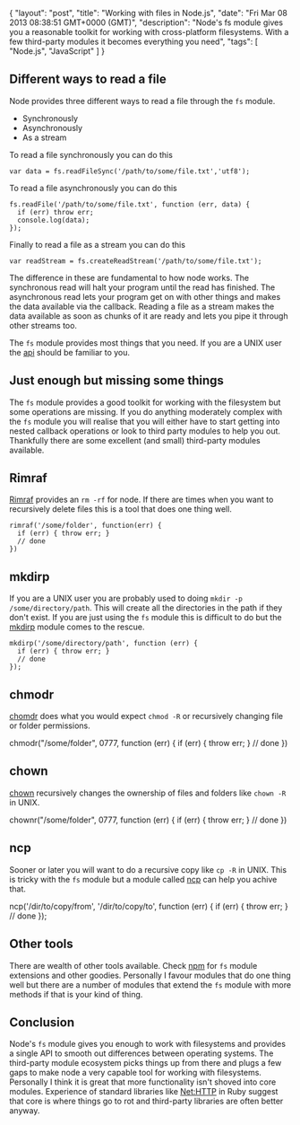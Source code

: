 {
  "layout": "post",
  "title": "Working with files in Node.js",
  "date": "Fri Mar 08 2013 08:38:51 GMT+0000 (GMT)",
  "description": "Node's fs module gives you a reasonable toolkit for working with cross-platform filesystems. With a few third-party modules it becomes everything you need",
  "tags": [
    "Node.js",
    "JavaScript"
  ]
}

## Different ways to read a file

Node provides three different ways to read a file through the `fs` module.

* Synchronously
* Asynchronously
* As a stream

To read a file synchronously you can do this

    var data = fs.readFileSync('/path/to/some/file.txt','utf8');

To read a file asynchronously you can do this

    fs.readFile('/path/to/some/file.txt', function (err, data) {
      if (err) throw err;
      console.log(data);
    });

Finally to read a file as a stream you can do this

    var readStream = fs.createReadStream('/path/to/some/file.txt');

The difference in these are fundamental to how node works. The synchronous read will halt your program until the read has finished. The asynchronous read lets your program get on with other things and makes the data available via the callback. Reading a file as a stream makes the data available as soon as chunks of it are ready and lets you pipe it through other streams too. 

The `fs` module provides most things that you need. If you are a UNIX user the [api][8] should be familiar to you.

## Just enough but missing some things

The `fs` module provides a good toolkit for working with the filesystem but some operations are missing. If you do anything moderately complex with the `fs` module you will realise that you will either have to start getting into nested callback operations or look to third party modules to help you out. Thankfully there are some excellent (and small) third-party modules available.

## Rimraf 

[Rimraf][1] provides an `rm -rf` for node. If there are times when you want to recursively delete files this is a tool that does one thing well. 

    rimraf('/some/folder', function(err) {
      if (err) { throw err; }
      // done
    })

## mkdirp

If you are a UNIX user you are probably used to doing `mkdir -p /some/directory/path`. This will create all the directories in the path if they don't exist. If you are just using the `fs` module this is difficult to do but the [mkdirp][2] module comes to the rescue.

    mkdirp('/some/directory/path', function (err) {
      if (err) { throw err; }
      // done
    });

## chmodr

[chomdr][3] does what you would expect `chmod -R` or recursively changing file or folder permissions. 

  chmodr("/some/folder", 0777, function (err) {
    if (err) { throw err; }
    // done
  })

## chown

[chown][3] recursively changes the ownership of files and folders like `chown -R` in UNIX. 

  chownr("/some/folder", 0777, function (err) {
    if (err) { throw err; }
    // done
  })

## ncp

Sooner or later you will want to do a recursive copy like `cp -R` in UNIX. This is tricky with the `fs` module but a module called [ncp][5] can help you achive that.

  ncp('/dir/to/copy/from', '/dir/to/copy/to', function (err) {
    if (err) { throw err; }
    // done
  });

## Other tools

There are wealth of other tools available. Check [npm][6] for `fs` module extensions and other goodies. Personally I favour modules that do one thing well but there are a number of modules that extend the `fs` module with more methods if that is your kind of thing.

## Conclusion

Node's `fs` module gives you enough to work with filesystems and provides a single API to smooth out differences between operating systems. The third-party module ecosystem picks things up from there and plugs a few gaps to make node a very capable tool for working with filesystems. Personally I think it is great that more functionality isn't shoved into core modules. Experience of standard libraries like [Net:HTTP][7] in Ruby suggest that core is where things go to rot and third-party libraries are often better anyway. 

[1]: https://github.com/isaacs/rimraf
[2]: https://github.com/substack/node-mkdirp
[3]: https://github.com/isaacs/chmodr
[4]: https://github.com/isaacs/chownr
[5]: https://github.com/AvianFlu/ncp
[6]: https://npmjs.org/browse/keyword/filesystem
[7]: http://ruby-doc.org/stdlib-2.0/libdoc/net/http/rdoc/Net/HTTP.html
[8]: http://nodejs.org/api/fs.html

